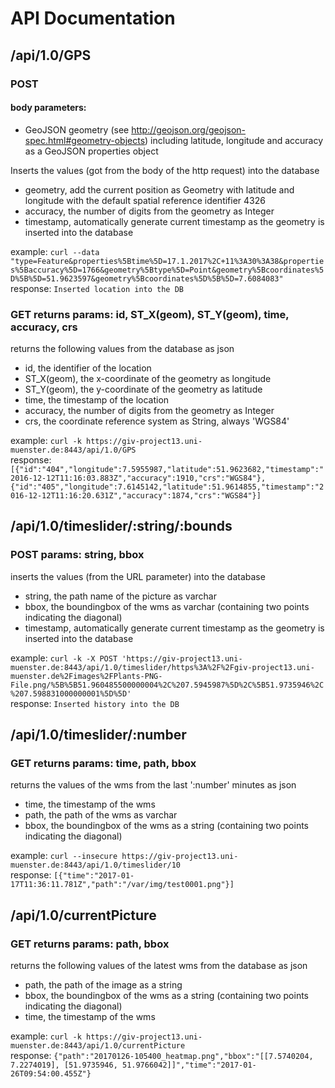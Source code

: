 # API Documentation

## /api/1.0/GPS

### POST

#### body parameters:
- GeoJSON geometry (see http://geojson.org/geojson-spec.html#geometry-objects) including latitude, longitude and accuracy as a GeoJSON properties object

Inserts the values (got from the body of the http request) into the database
- geometry, add the current position as Geometry with latitude and longitude with the default spatial reference identifier 4326
- accuracy, the number of digits from the geometry as Integer
- timestamp, automatically generate current timestamp as the geometry is inserted into the database

example: `curl --data "type=Feature&properties%5Btime%5D=17.1.2017%2C+11%3A30%3A38&properties%5Baccuracy%5D=1766&geometry%5Btype%5D=Point&geometry%5Bcoordinates%5D%5B%5D=51.9623597&geometry%5Bcoordinates%5D%5B%5D=7.6084083"`<br>
response: `Inserted location into the DB`

### GET returns params: id, ST_X(geom), ST_Y(geom), time, accuracy, crs

returns the following values from the database as json
- id, the identifier of the location
- ST_X(geom), the x-coordinate of the geometry as longitude
- ST_Y(geom), the y-coordinate of the geometry as latitude
- time, the timestamp of the location
- accuracy, the number of digits from the geometry as Integer
- crs, the coordinate reference system as String, always 'WGS84'

example: `curl -k https://giv-project13.uni-muenster.de:8443/api/1.0/GPS`<br>
response: `[{"id":"404","longitude":7.5955987,"latitude":51.9623682,"timestamp":"2016-12-12T11:16:03.883Z","accuracy":1910,"crs":"WGS84"},{"id":"405","longitude":7.6145142,"latitude":51.9614855,"timestamp":"2016-12-12T11:16:20.631Z","accuracy":1874,"crs":"WGS84"}]`

## /api/1.0/timeslider/:string/:bounds

### POST params: string, bbox

inserts the values (from the URL parameter) into the database
- string, the path name of the picture as varchar
- bbox, the boundingbox of the wms as varchar (containing two points indicating the diagonal)
- timestamp, automatically generate current timestamp as the geometry is inserted into the database

example: `curl -k -X POST 'https://giv-project13.uni-muenster.de:8443/api/1.0/timeslider/https%3A%2F%2Fgiv-project13.uni-muenster.de%2Fimages%2FPlants-PNG-File.png/%5B%5B51.960485500000004%2C%207.5945987%5D%2C%5B51.9735946%2C%207.598831000000001%5D%5D'`<br>
response: `Inserted history into the DB`

## /api/1.0/timeslider/:number

### GET returns params: time, path, bbox

returns the values of the wms from the last ':number' minutes as json
- time, the timestamp of the wms
- path, the path of the wms as varchar
- bbox, the boundingbox of the wms as a string (containing two points indicating the diagonal)


example: `curl --insecure https://giv-project13.uni-muenster.de:8443/api/1.0/timeslider/10`<br>
response: `[{"time":"2017-01-17T11:36:11.781Z","path":"/var/img/test0001.png"}]`

## /api/1.0/currentPicture

### GET returns params: path, bbox

returns the following values of the latest wms from the database as json
- path, the path of the image as a string
- bbox, the boundingbox of the wms as a string (containing two points indicating the diagonal)
- time, the timestamp of the wms

example: `curl -k https://giv-project13.uni-muenster.de:8443/api/1.0/currentPicture`<br>
response: `{"path":"20170126-105400_heatmap.png","bbox":"[[7.5740204, 7.2274019], [51.9735946, 51.9766042]]","time":"2017-01-26T09:54:00.455Z"}`
